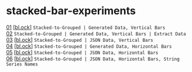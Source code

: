 # stacked-bar-experiments  

[01](01) [[bl.ock](https://bl.ocks.org/micahstubbs/4fdc7025a6edc6f35f0423c18e78aa05)] `Stacked-to-Grouped | Generated Data, Vertical Bars`  
[02](02)        `Stacked-to-Grouped | Generated Data, Vertical Bars | Extract Data`  
[03](03) [[bl.ock](https://bl.ocks.org/micahstubbs/c71d79c0ee2a1f73827c32f3a2972181)] `Stacked-to-Grouped | JSON Data, Vertical Bars`  
[04](04) [[bl.ock](https://bl.ocks.org/micahstubbs/179bacf6b1643be54626783b14dfcd58)] `Stacked-to-Grouped | Generated Data, Horizontal Bars`  
[05](05) [[bl.ock](https://bl.ocks.org/micahstubbs/501e578009b75738910e47b86b493168)] `Stacked-to-Grouped | JSON Data, Horizontal Bars`  
[06](06) [[bl.ock](https://bl.ocks.org/micahstubbs/02f882c439e931c50e26be8dc403a775)] `Stacked-to-Grouped | JSON Data, Horizontal Bars, String Series Names`  
